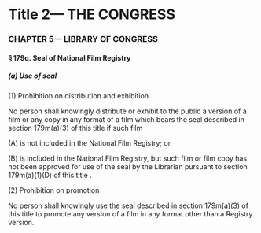 
# Title 2— THE CONGRESS
### CHAPTER 5— LIBRARY OF CONGRESS
#### § 179q. Seal of National Film Registry
##### (a) Use of seal

(1) Prohibition on distribution and exhibition

No person shall knowingly distribute or exhibit to the public a version of a film or any copy in any format of a film which bears the seal described in section 179m(a)(3) of this title if such film

(A) is not included in the National Film Registry; or

(B) is included in the National Film Registry, but such film or film copy has not been approved for use of the seal by the Librarian pursuant to section 179m(a)(1)(D) of this title .

(2) Prohibition on promotion

No person shall knowingly use the seal described in section 179m(a)(3) of this title to promote any version of a film in any format other than a Registry version.
